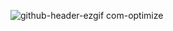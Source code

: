 ![github-header-ezgif com-optimize](https://github.com/andreyabpaiva/andreyabpaiva/assets/144064928/aa3ae2b2-127d-4777-99c1-202696906dce)
